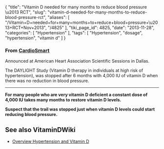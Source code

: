 {
    "title": "Vitamin D needed for many months to reduce blood pressure \u2013 RCT",
    "slug": "vitamin-d-needed-for-many-months-to-reduce-blood-pressure-rct",
    "aliases": [
        "/Vitamin+D+needed+for+many+months+to+reduce+blood+pressure+\u2013+RCT+Nov+2013",
        "/4825"
    ],
    "tiki_page_id": 4825,
    "date": "2013-11-28",
    "categories": [
        "Hypertension"
    ],
    "tags": [
        "Hypertension",
        "dosage",
        "hypertension",
        "vitamin d"
    ]
}


### From [CardioSmart](https://www.cardiosmart.org/News-and-Events/2013/11/Vitamin-D-Supplements-Fail-to-Improve-Blood-Pressure)

Announced at American Heart Association Scientific Sessions in Dallas.

The DAYLIGHT Study (Vitamin D therapy in individuals at high risk of hypertension), was stopped after 6 months with 4,000 IU of vitamin D when there was no reduction in blood pressure.

---

 **For many people who are very vitamin D deficient a constant dose of 4,000 IU takes many months to restore vitamin D levels.** 

 **Suspect that the trail was stopped just  when vitamin D levels could start reducing blood pressure.** 

## See also VitaminDWiki

* [Overview Hypertension and Vitamin D](/tags/overview-hypertension-and-vitamin-d.html)